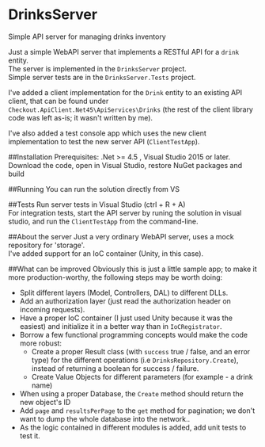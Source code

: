 # DrinksServer
Simple API server for managing drinks inventory

Just a simple WebAPI server that implements a RESTful API for a `drink` entity.  
The server is implemented in the `DrinksServer` project.  
Simple server tests are in the `DrinksServer.Tests` project.  

I've added a client implementation for the `Drink` entity to an existing API client, that can be found under `Checkout.ApiClient.Net45\ApiServices\Drinks` (the rest of the client library code was left as-is; it wasn't written by me).  

I've also added a test console app which uses the new client implementation to test the new server API (`ClientTestApp`).  

##Installation
Prerequisites: .Net >= 4.5 , Visual Studio 2015 or later.  
Download the code, open in Visual Studio, restore NuGet packages and build 

##Running
You can run the solution directly from VS

##Tests
Run server tests in Visual Studio (ctrl + R + A)  
For integration tests, start the API server by runing the solution in visual studio, and run the `ClientTestApp` from the command-line.  

##About the server
Just a very ordinary WebAPI server, uses a mock repository for 'storage'.  
I've added support for an IoC container (Unity, in this case).  

##What can be improved
Obviously this is just a little sample app; to make it more production-worthy, the following steps may be worth doing:  
* Split different layers (Model, Controllers, DAL) to different DLLs.  
* Add an authorization layer (just read the authorization header on incoming requests).  
* Have a proper IoC container (I just used Unity because it was the easiest) and initialize it in a better way than in `IoCRegistrator`.  
* Borrow a few functional programming concepts would make the code more robust:  
  * Create a proper Result class (with `success` true / false, and an error type) for the different operations (i.e `DrinksRepository.Create`), instead of returning a boolean for success / failure.
  * Create Value Objects for different parameters (for example - a drink name)
* When using a proper Database, the `Create` method should return the new object's ID
* Add `page` and `resultsPerPage` to the `get` method for pagination; we don't want to dump the whole database into the network..
* As the logic contained in different modules is added, add unit tests to test it.
